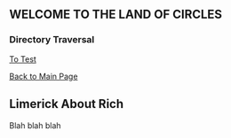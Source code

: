 
## WELCOME TO THE LAND OF CIRCLES

### Directory Traversal

[To Test](https://flashsonic6666.github.io/HandoutClutch/4b7f06ba46b04a1124e84a74e97ba31ccce229b5/practiceAMC12/2010A/test.html)

[Back to Main Page](https://flashsonic6666.github.io/HandoutClutch/4b7f06ba46b04a1124e84a74e97ba31ccce229b5/)

## Limerick About Rich

Blah blah blah

